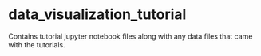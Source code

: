 # data_visualization_tutorial
Contains tutorial jupyter notebook files along with any data files that came with the tutorials.
